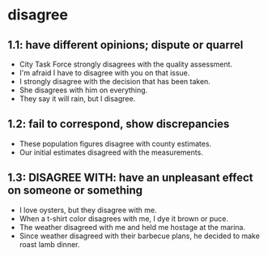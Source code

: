 # disagree
## 1.1: have different opinions; dispute or quarrel

  *  City Task Force strongly disagrees with the quality assessment.
  *  I'm afraid I have to disagree with you on that issue.
  *  I strongly disagree with the decision that has been taken.
  *  She disagrees with him on everything.
  *  They say it will rain, but I disagree.

## 1.2: fail to correspond, show discrepancies

  *  These population figures disagree with county estimates.
  *  Our initial estimates disagreed with the measurements.

## 1.3: DISAGREE WITH: have an unpleasant effect on someone or something

  *  I love oysters, but they disagree with me.
  *  When a t-shirt color disagrees with me, I dye it brown or puce.
  *  The weather disagreed with me and held me hostage at the marina.
  *  Since weather disagreed with their barbecue plans, he decided to make roast lamb dinner.
